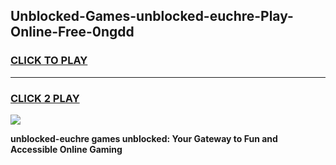 
## Unblocked-Games-unblocked-euchre-Play-Online-Free-0ngdd
<h3>
<a href="https://premium76.site?title=unblocked-euchre&ref=26A">CLICK TO PLAY</a></h3>
<hr>

<h3>
<a href="https://premium76.site?title=unblocked-euchre&ref=26A">CLICK 2 PLAY</a>
  
</h3>

<a href="https://premium76.site?title=unblocked-euchre&ref=26A"><img src="https://clearcache.store/games.png"></a>


**unblocked-euchre games unblocked: Your Gateway to Fun and Accessible Online Gaming**
